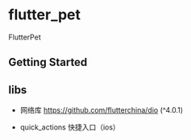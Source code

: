 # flutter_pet

FlutterPet

## Getting Started

## libs
- 网络库 https://github.com/flutterchina/dio (^4.0.1)

- quick_actions 快捷入口（ios）
